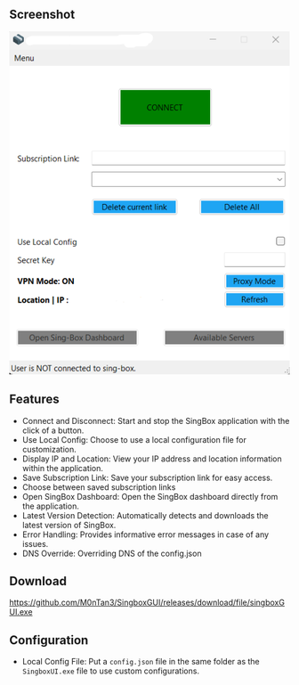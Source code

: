 ## Screenshot

<p align="center">
  <img src="https://github.com/M0nTan3/singboxgui/blob/main/singbox.png" alt="Logo" />
</p>

## Features

- Connect and Disconnect: Start and stop the SingBox application with the click of a button.
- Use Local Config: Choose to use a local configuration file for customization.
- Display IP and Location: View your IP address and location information within the application.
- Save Subscription Link: Save your subscription link for easy access.
- Choose between saved subscription links
- Open SingBox Dashboard: Open the SingBox dashboard directly from the application.
- Latest Version Detection: Automatically detects and downloads the latest version of SingBox.
- Error Handling: Provides informative error messages in case of any issues.
- DNS Override: Overriding DNS of the config.json

## Download 

https://github.com/M0nTan3/SingboxGUI/releases/download/file/singboxGUI.exe


## Configuration

- Local Config File: Put a `config.json` file in the same folder as the `SingboxUI.exe` file to use custom configurations.
